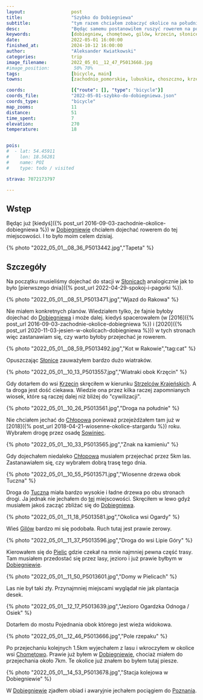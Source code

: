 ```yaml
---
layout:                 post
title:                  "Szybko do Dobiegniewa"
subtitle:               "tym razem chciałem zobaczyć okolice na południe, niestety awaryjnie musiałem podjechać do Poznania"
desc:                   "Będąc samemu postanowiłem ruszyć rowerem na południe. Chciałem dojechać do Dobiegniewa gdyż byłem tutaj już dwa razy pieszo."
keywords:               [dobiegniew, chomętowo, gilów, krzecin, słonice]
date:                   2022-05-01 16:00:00
finished_at:            2024-10-12 16:00:00
author:                 "Aleksander Kwiatkowski"
categories:             trip
image_filename:         2022_05_01__12_47_P5013668.jpg
#image_position:         50% 70%
tags:                   [bicycle, main]
towns:                  [zachodnio_pomorskie, lubuskie, choszczno, krzecin, strzelce_krajenskie, dobiegniew]

coords:                 [{"route": [], "type": "bicycle"}]
coords_file:            "2022-05-01-szybko-do-dobiegniewa.json"
coords_type:            "bicycle"
map_zooms:              11
distance:               51
time_spent:             7
elevation:              270
temperature:            18


pois:
#  - lat: 54.45911
#    lon: 18.56281
#    name: POI
#    type: todo / visited

strava: 7072173797

---
```


[wiki-dobiegniew]: https://pl.wikipedia.org/wiki/Dobiegniew
[wiki-slonice]: https://pl.wikipedia.org/wiki/S%C5%82onice
[wiki-krzecin]: https://pl.wikipedia.org/wiki/Krz%C4%99cin_(wojew%C3%B3dztwo_zachodniopomorskie)
[wiki-strzelce-krajenskie]: https://pl.wikipedia.org/wiki/Strzelce_Kraje%C5%84skie
[wiki-chlopowo]: https://pl.wikipedia.org/wiki/Ch%C5%82opowo_(powiat_choszcze%C5%84ski)
[wiki-sowiniec]: https://pl.wikipedia.org/wiki/Sowiniec_(wojew%C3%B3dztwo_zachodniopomorskie)
[wiki-tuczno]: https://pl.wikipedia.org/wiki/Tuczno_(wojew%C3%B3dztwo_lubuskie)
[wiki-gilow]: https://pl.wikipedia.org/wiki/Gil%C3%B3w_(wojew%C3%B3dztwo_dolno%C5%9Bl%C4%85skie)
[wiki-pielice]: https://pl.wikipedia.org/wiki/Pielice_(powiat_strzelecko-drezdenecki)
[wiki-chometowo]: https://pl.wikipedia.org/wiki/Chom%C4%99towo_(wojew%C3%B3dztwo_lubuskie)
[wiki-poznan]: https://pl.wikipedia.org/wiki/Pozna%C5%84

## Wstęp

Będąc już [kiedyś]({% post_url 2016-09-03-zachodnie-okolice-dobiegniewa %})
w [Dobiegniewie][wiki-dobiegniew] chciałem dojechać rowerem
do tej miejscowości. I to było moim celem dzisiaj.

{% photo "2022_05_01__08_36_P5013442.jpg","Tapeta" %}

## Szczegóły

Na początku musieliśmy dojechać do stacji w [Słonicach][wiki-slonice]
analogicznie jak to było
[pierwszego dnia]({% post_url 2022-04-29-spokoj-i-pagorki %}).

{% photo "2022_05_01__08_51_P5013471.jpg","Wjazd do Rakowa" %}

Nie miałem konkretnych planów. Wiedziałem tylko, że fajnie byłoby dojechać do
[Dobiegniewa][wiki-dobiegniew] i może dalej.
kiedyś spacerowałem (w
[2016]({% post_url 2016-09-03-zachodnie-okolice-dobiegniewa %}) i
[2020]({% post_url 2020-11-03-jesien-w-okolicach-dobiegniewa %}))
w tych stronach więc
zastanawiam się, czy warto byłoby przejechać je rowerem.

{% photo "2022_05_01__08_59_P5013492.jpg","Kot w Rakowie","tag:cat" %}

Opuszczając [Słonice][wiki-slonice] zauważyłem bardzo dużo wiatraków.

{% photo "2022_05_01__10_13_P5013557.jpg","Wiatraki obok Krzęcin" %}

Gdy dotarłem do wsi [Krzęcin][wiki-krzecin] skręciłem w kierunku
[Strzelców Krajeńskich][wiki-strzelce-krajenskie]. A ta droga jest dość
ciekawa. Wiedzie ona przez kilka raczej zapomnianych wiosek, które
są raczej dalej niż bliżej do "cywilizacji".

{% photo "2022_05_01__10_26_P5013561.jpg","Droga na południe" %}

Nie chciałem jechać do [Chłopowa][wiki-chlopowo] ponieważ
przejeżdżałem tam już w
[2018]({% post_url 2018-04-21-wiosenne-okolice-stargardu %}) roku.
Wybrałem drogę przez osadę [Sowiniec][wiki-sowiniec].

{% photo "2022_05_01__10_33_P5013565.jpg","Znak na kamieniu" %}

Gdy dojechałem niedaleko [Chłopowa][wiki-chlopowo] musiałem
przejechać przez 5km las. Zastanawiałem się, czy wybrałem dobrą trasę
tego dnia.

{% photo "2022_05_01__10_55_P5013571.jpg","Wiosenne drzewa obok Tuczna" %}

Droga do [Tuczna][wiki-tuczno] miała bardzo wysokie i ładne drzewa
po obu stronach drogi. Ja jednak nie jechałem do
[tej][wiki-tuczno] miejscowości. Skręciłem w lewo gdyż musiałem
jakoś zacząć zbliżać się do [Dobiegniewa][wiki-dobiegniew].

{% photo "2022_05_01__11_18_P5013581.jpg","Okolica wsi Ogardy" %}

Wieś [Gilów][wiki-gilow] bardzo mi się podobała. Ruch tutaj jest prawie zerowy.

{% photo "2022_05_01__11_37_P5013596.jpg","Droga do wsi Lipie Góry" %}

Kierowałem się do [Pielic][wiki-pielice] gdzie czekał na mnie najmniej
pewna część trasy. Tam musiałem przedostać się przez lasy, jezioro i już
prawie byłbym w [Dobiegniewie][wiki-dobiegniew].

{% photo "2022_05_01__11_50_P5013601.jpg","Domy w Pielicach" %}

Las nie był taki zły. Przynajmniej miejscami wyglądał nie jak plantacja
desek.

{% photo "2022_05_01__12_17_P5013639.jpg","Jezioro Ogardzka Odnoga / Osiek" %}

Dotarłem do mostu Pojednania obok którego jest wieża widokowa.

{% photo "2022_05_01__12_46_P5013666.jpg","Pole rzepaku" %}

Po przejechaniu kolejnych 1.5km wyjechałem z lasu i wkroczyłem w okolice
wsi [Chomętowo][wiki-chometowo]. Prawie już byłem w [Dobiegniewie][wiki-dobiegniew],
chociaż miałem do przejechania około 7km. Te okolice już znałem
bo byłem tutaj piesze.

{% photo "2022_05_01__14_53_P5013678.jpg","Stacja kolejowa w Dobiegniewie" %}

W [Dobiegniewie][wiki-dobiegniew] zjadłem obiad i awaryjnie jechałem pociągiem
do [Poznania][wiki-poznan].
